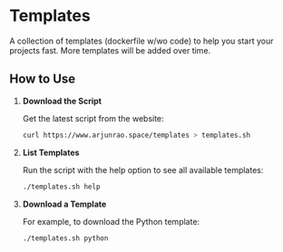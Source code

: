 # Templates

A collection of templates (dockerfile w/wo code) to help you start your projects fast. More templates will be added over time.

## How to Use

1. **Download the Script**

   Get the latest script from the website:

   ```bash
   curl https://www.arjunrao.space/templates > templates.sh
   ```

2. **List Templates**

   Run the script with the help option to see all available templates:

   ```bash
   ./templates.sh help
   ```

3. **Download a Template**

   For example, to download the Python template:

   ```bash
   ./templates.sh python
   ```